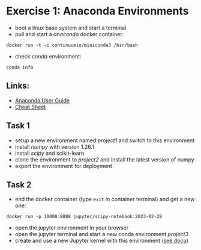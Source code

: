 # Exercise 1: Anaconda Environments
* boot a linux base system and start a terminal
* pull and start a *anaconda* docker container:
```
docker run -t -i continuumio/miniconda3 /bin/bash
```
* check *conda* environment:
```
conda info
```

## Links:
* [Anaconda User Guide](https://docs.conda.io/projects/conda/en/latest/user-guide/index.html)
* [Cheat Sheet](https://docs.conda.io/projects/conda/en/latest/_downloads/a35958a2a7fa1e927e7dfb61ebcd69a9/conda-4.14.pdf)

## Task 1
* setup a new environment named *project1* and switch to this environment
* install *numpy* with version 1.26.1
* install *scipy* and scikit-learn
* clone the environment to *project2* and install the latest version of numpy
* export the environment for deployment

## Task 2
* end the docker container (type ```exit``` in container terminal) and get a new one:
```
docker run -p 10000:8888 jupyter/scipy-notebook:2023-02-28
```
* open the jupyter environment in your browser
* open the jupyter terminal and start a new conda environment *project3*
* create and use a new Jupyter kernel with this environment ([see docu](http://echrislynch.com/2019/02/01/adding-an-environment-to-jupyter-notebooks/))
